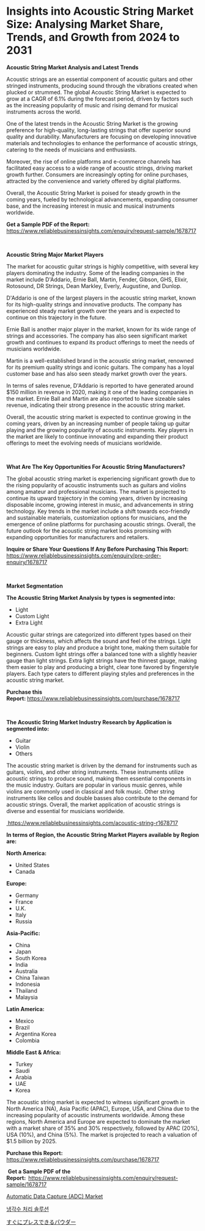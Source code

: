 <p><h1>Insights into Acoustic String Market Size: Analysing Market Share, Trends, and Growth from 2024 to 2031</h1></p><p><strong>Acoustic String Market Analysis and Latest Trends</strong></p>
<p><p>Acoustic strings are an essential component of acoustic guitars and other stringed instruments, producing sound through the vibrations created when plucked or strummed. The global Acoustic String Market is expected to grow at a CAGR of 6.1% during the forecast period, driven by factors such as the increasing popularity of music and rising demand for musical instruments across the world.</p><p>One of the latest trends in the Acoustic String Market is the growing preference for high-quality, long-lasting strings that offer superior sound quality and durability. Manufacturers are focusing on developing innovative materials and technologies to enhance the performance of acoustic strings, catering to the needs of musicians and enthusiasts.</p><p>Moreover, the rise of online platforms and e-commerce channels has facilitated easy access to a wide range of acoustic strings, driving market growth further. Consumers are increasingly opting for online purchases, attracted by the convenience and variety offered by digital platforms.</p><p>Overall, the Acoustic String Market is poised for steady growth in the coming years, fueled by technological advancements, expanding consumer base, and the increasing interest in music and musical instruments worldwide.</p></p>
<p><strong>Get a Sample PDF of the Report:&nbsp;</strong> <a href="https://www.reliablebusinessinsights.com/enquiry/request-sample/1678717">https://www.reliablebusinessinsights.com/enquiry/request-sample/1678717</a></p>
<p>&nbsp;</p>
<p><strong>Acoustic String Major Market Players</strong></p>
<p><p>The market for acoustic guitar strings is highly competitive, with several key players dominating the industry. Some of the leading companies in the market include D'Addario, Ernie Ball, Martin, Fender, Gibson, GHS, Elixir, Rotosound, DR Strings, Dean Markley, Everly, Augustine, and Dunlop.</p><p>D'Addario is one of the largest players in the acoustic string market, known for its high-quality strings and innovative products. The company has experienced steady market growth over the years and is expected to continue on this trajectory in the future.</p><p>Ernie Ball is another major player in the market, known for its wide range of strings and accessories. The company has also seen significant market growth and continues to expand its product offerings to meet the needs of musicians worldwide.</p><p>Martin is a well-established brand in the acoustic string market, renowned for its premium quality strings and iconic guitars. The company has a loyal customer base and has also seen steady market growth over the years.</p><p>In terms of sales revenue, D'Addario is reported to have generated around $150 million in revenue in 2020, making it one of the leading companies in the market. Ernie Ball and Martin are also reported to have sizeable sales revenue, indicating their strong presence in the acoustic string market.</p><p>Overall, the acoustic string market is expected to continue growing in the coming years, driven by an increasing number of people taking up guitar playing and the growing popularity of acoustic instruments. Key players in the market are likely to continue innovating and expanding their product offerings to meet the evolving needs of musicians worldwide.</p></p>
<p>&nbsp;</p>
<p><strong>What Are The Key Opportunities For Acoustic String Manufacturers?</strong></p>
<p><p>The global acoustic string market is experiencing significant growth due to the rising popularity of acoustic instruments such as guitars and violins among amateur and professional musicians. The market is projected to continue its upward trajectory in the coming years, driven by increasing disposable income, growing interest in music, and advancements in string technology. Key trends in the market include a shift towards eco-friendly and sustainable materials, customization options for musicians, and the emergence of online platforms for purchasing acoustic strings. Overall, the future outlook for the acoustic string market looks promising with expanding opportunities for manufacturers and retailers.</p></p>
<p><strong>Inquire or Share Your Questions If Any Before Purchasing This Report:</strong> <a href="https://www.reliablebusinessinsights.com/enquiry/pre-order-enquiry/1678717">https://www.reliablebusinessinsights.com/enquiry/pre-order-enquiry/1678717</a></p>
<p>&nbsp;</p>
<p><strong>Market Segmentation</strong></p>
<p><strong>The Acoustic String Market Analysis by types is segmented into:</strong></p>
<p><ul><li>Light</li><li>Custom Light</li><li>Extra Light</li></ul></p>
<p><p>Acoustic guitar strings are categorized into different types based on their gauge or thickness, which affects the sound and feel of the strings. Light strings are easy to play and produce a bright tone, making them suitable for beginners. Custom light strings offer a balanced tone with a slightly heavier gauge than light strings. Extra light strings have the thinnest gauge, making them easier to play and producing a bright, clear tone favored by fingerstyle players. Each type caters to different playing styles and preferences in the acoustic string market.</p></p>
<p><strong>Purchase this Report:&nbsp;</strong><a href="https://www.reliablebusinessinsights.com/purchase/1678717">https://www.reliablebusinessinsights.com/purchase/1678717</a></p>
<p>&nbsp;</p>
<p><strong>The Acoustic String Market Industry Research by Application is segmented into:</strong></p>
<p><ul><li>Guitar</li><li>Violin</li><li>Others</li></ul></p>
<p><p>The acoustic string market is driven by the demand for instruments such as guitars, violins, and other string instruments. These instruments utilize acoustic strings to produce sound, making them essential components in the music industry. Guitars are popular in various music genres, while violins are commonly used in classical and folk music. Other string instruments like cellos and double basses also contribute to the demand for acoustic strings. Overall, the market application of acoustic strings is diverse and essential for musicians worldwide.</p></p>
<p><a href="https://www.reliablebusinessinsights.com/acoustic-string-r1678717">&nbsp;https://www.reliablebusinessinsights.com/acoustic-string-r1678717</a></p>
<p><strong>In terms of Region, the Acoustic String Market Players available by Region are:</strong></p>
<p>
    <p> <strong> North America: </strong>
        <ul>
            <li>United States</li>
            <li>Canada</li>
        </ul>
        </p> 
    <p> <strong> Europe: </strong>
        <ul>
            <li>Germany</li>
            <li>France</li>
            <li>U.K.</li>
            <li>Italy</li>
            <li>Russia</li>
        </ul>
        </p> 
    <p> <strong> Asia-Pacific: </strong>
        <ul>
            <li>China</li>
            <li>Japan</li>
            <li>South Korea</li>
            <li>India</li>
            <li>Australia</li>
            <li>China Taiwan</li>
            <li>Indonesia</li>
            <li>Thailand</li>
            <li>Malaysia</li>
        </ul>
        </p> 
    <p> <strong> Latin America: </strong>
        <ul>
            <li>Mexico</li>
            <li>Brazil</li>
            <li>Argentina Korea</li>
            <li>Colombia</li>
        </ul>
        </p> 
    <p> <strong> Middle East & Africa: </strong>
        <ul>
            <li>Turkey</li>
            <li>Saudi</li>
            <li>Arabia</li>
            <li>UAE</li>
            <li>Korea</li>
        </ul>
    </p>
    </p>
<p><p>The acoustic string market is expected to witness significant growth in North America (NA), Asia Pacific (APAC), Europe, USA, and China due to the increasing popularity of acoustic instruments worldwide. Among these regions, North America and Europe are expected to dominate the market with a market share of 35% and 30% respectively, followed by APAC (20%), USA (10%), and China (5%). The market is projected to reach a valuation of $1.5 billion by 2025.</p></p>
<p><strong>Purchase this Report: </strong><a href="https://www.reliablebusinessinsights.com/purchase/1678717">https://www.reliablebusinessinsights.com/purchase/1678717</a></p>
<p>&nbsp;<strong>Get a Sample PDF of the Report:&nbsp;&nbsp;</strong><a href="https://www.reliablebusinessinsights.com/enquiry/request-sample/1678717">https://www.reliablebusinessinsights.com/enquiry/request-sample/1678717</a></p>
<p><strong></strong></p>
<p><p><a href="https://issuu.com/reportprime-2/docs/automatic-data-capture-adc-market-size-2030.pptx">Automatic Data Capture (ADC) Market</a></p><p><a href="https://medium.com/@dulcewisozk/%EB%83%89%EA%B0%81%EC%88%98-%EC%B2%98%EB%A6%AC-%EC%86%94%EB%A3%A8%EC%85%98-%EC%8B%9C%EC%9E%A5-%EA%B7%9C%EB%AA%A8-%EB%B0%8F-%EC%8B%9C%EC%9E%A5-%EB%8F%99%ED%96%A5-%EC%A0%84%EC%B2%B4-%EC%82%B0%EC%97%85-%EA%B0%9C%EC%9A%94-2024%EB%85%84%EB%B6%80%ED%84%B0-2031%EB%85%84%EA%B9%8C%EC%A7%80-cf4199bcef36">냉각수 처리 솔루션</a></p><p><a href="https://medium.com/@lorrainethompson10/%E6%BA%96%E5%82%99%E3%81%8C%E6%95%B4%E3%81%A3%E3%81%9F%E7%B2%89%E6%9C%AB%E5%B8%82%E5%A0%B4%E3%81%AE%E5%88%86%E6%9E%90-%E3%81%9D%E3%81%AEcagr-%E5%B8%82%E5%A0%B4%E3%82%BB%E3%82%B0%E3%83%A1%E3%83%B3%E3%83%86%E3%83%BC%E3%82%B7%E3%83%A7%E3%83%B3-%E3%81%8A%E3%82%88%E3%81%B3%E3%82%B0%E3%83%AD%E3%83%BC%E3%83%90%E3%83%AB%E7%94%A3%E6%A5%AD%E6%A6%82%E8%A6%81-ca29f2c34636">すぐにプレスできるパウダー</a></p></p>